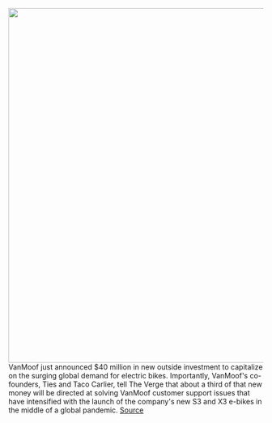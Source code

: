 <img src='https://cdn.vox-cdn.com/thumbor/gPSuRc4VYCehywpI80Wyt_cOSDA=/373x73:4000x2305/1200x675/filters:focal(1636x921:2276x1561)/cdn.vox-cdn.com/uploads/chorus_image/image/67414348/352628_Ties_Carlier_4_12d56c_original_1587389066.0.jpg' width='700px' /><br/>
VanMoof just announced $40 million in new outside investment to capitalize on the surging global demand for electric bikes. Importantly, VanMoof's co-founders, Ties and Taco Carlier, tell The Verge that about a third of that new money will be directed at solving VanMoof customer support issues that have intensified with the launch of the company's new S3 and X3 e-bikes in the middle of a global pandemic.
<a href='https://www.theverge.com/2020/9/16/21437704/vanmoof-interview-s3-electric-bike-issues-delays-mobile-service-network'> Source <a/>